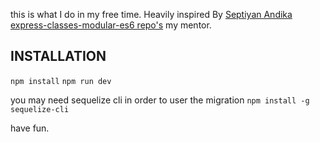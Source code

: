 this is what I do in my free time. Heavily inspired By [Septiyan Andika express-classes-modular-es6 repo's](https://github.com/SeptiyanAndika/express-classes-modular-es6) my mentor.

## INSTALLATION

`npm install`
`npm run dev`

you may need sequelize cli in order to user the migration
`npm install -g sequelize-cli`

have fun.

